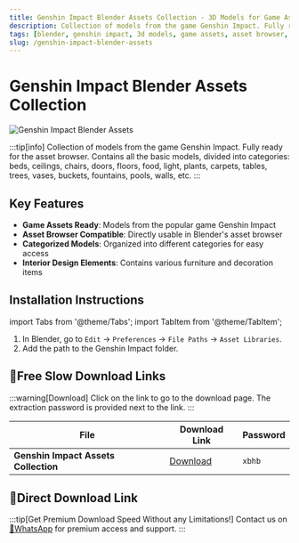 ```yaml
---
title: Genshin Impact Blender Assets Collection - 3D Models for Game Assets
description: Collection of models from the game Genshin Impact. Fully ready for the asset browser with basic models like beds, chairs, doors, floors, plants, tables, trees, etc.
tags: [blender, genshin impact, 3d models, game assets, asset browser, blender assets, 3d modeling, game development]
slug: /genshin-impact-blender-assets
---
```


# Genshin Impact Blender Assets Collection

![Genshin Impact Blender Assets](https://www.gfxcamp.com/wp-content/uploads/2025/09/Genshin-Impact-Blender-Assets-collection.jpg)

:::tip[info]
Collection of models from the game Genshin Impact. Fully ready for the asset browser. Contains all the basic models, divided into categories: beds, ceilings, chairs, doors, floors, food, light, plants, carpets, tables, trees, vases, buckets, fountains, pools, walls, etc.
:::

## Key Features

- **Game Assets Ready**: Models from the popular game Genshin Impact
- **Asset Browser Compatible**: Directly usable in Blender's asset browser
- **Categorized Models**: Organized into different categories for easy access
- **Interior Design Elements**: Contains various furniture and decoration items

## Installation Instructions

import Tabs from '@theme/Tabs';
import TabItem from '@theme/TabItem';

<Tabs>
  <TabItem value="install" label="Installation Steps" default>
    <ol>
      <li>In Blender, go to <code>Edit</code> → <code>Preferences</code> → <code>File Paths</code> → <code>Asset Libraries</code>.</li>
      <li>Add the path to the Genshin Impact folder.</li>
    </ol>
  </TabItem>
</Tabs>

## 🐌Free Slow Download Links

:::warning[Download]
Click on the link to go to the download page. The extraction password is provided next to the link.
:::

| File                       | Download Link                                                              | Password |
| -------------------------- | -------------------------------------------------------------------------- | -------- |
| **Genshin Impact Assets Collection**  | [Download](https://pan.baidu.com/s/1PHYf0dRsN58EUOMaoWtFqg?pwd=xbhb)        | `xbhb`   |

## 🚀Direct Download Link
:::tip[Get Premium Download Speed Without any Limitations!]
Contact us on [💬WhatsApp](https://wa.me/+8613237610083) for premium  access and support.
:::